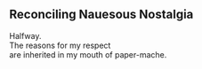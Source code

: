 Reconciling Nauesous Nostalgia
------------------------------
Halfway.  
The reasons for my respect  
are inherited in my mouth of paper-mache.  
